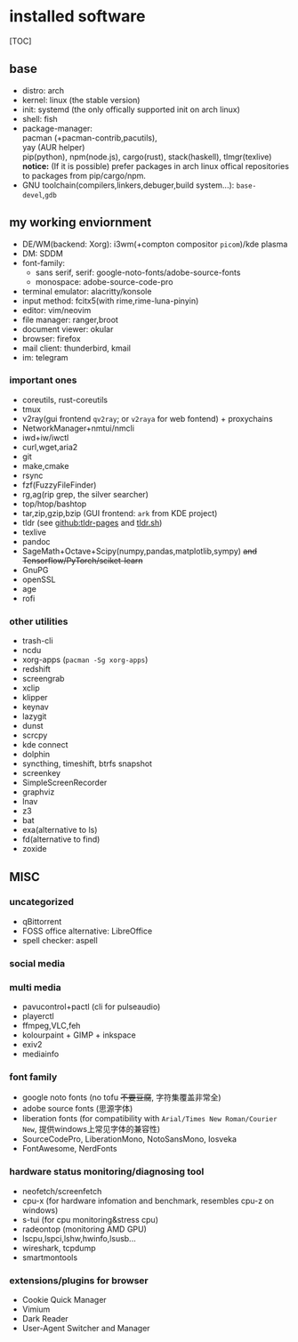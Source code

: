 # installed software

[TOC]

## base

- distro: arch
- kernel: linux (the stable version)
- init: systemd (the only offically supported init on arch linux)
- shell: fish
- package-manager:  
  pacman (+pacman-contrib,pacutils),  
  yay (AUR helper)  
  pip(python), npm(node.js), cargo(rust), stack(haskell), tlmgr(texlive)  
  **notice:** (If it is possible) prefer packages in arch linux offical
  repositories to packages from pip/cargo/npm.
- GNU toolchain(compilers,linkers,debuger,build system...): `base-devel`,`gdb`

## my working enviornment

- DE/WM(backend: Xorg): i3wm(+compton compositor `picom`)/kde plasma
- DM: SDDM
- font-family:
  - sans serif, serif: google-noto-fonts/adobe-source-fonts
  - monospace: adobe-source-code-pro
- terminal emulator: alacritty/konsole
- input method: fcitx5(with rime,rime-luna-pinyin)
- editor: vim/neovim
- file manager: ranger,broot
- document viewer: okular
- browser: firefox
- mail client: thunderbird, kmail
- im: telegram

### important ones

- coreutils, rust-coreutils
- tmux
- v2ray(gui frontend `qv2ray`; or `v2raya` for web fontend) + proxychains
- NetworkManager+nmtui/nmcli
- iwd+iw/iwctl
- curl,wget,aria2
- git
- make,cmake
- rsync
- fzf(FuzzyFileFinder)
- rg,ag(rip grep, the silver searcher)
- top/htop/bashtop
- tar,zip,gzip,bzip (GUI frontend: `ark` from KDE project)
- tldr (see [github:tldr-pages](https://github.com/tldr-pages/tldr) and [tldr.sh](https://tldr.sh))
- texlive
- pandoc
- SageMath+Octave+Scipy(numpy,pandas,matplotlib,sympy) ~~and Tensorflow/PyTorch/sciket-learn~~
- GnuPG
- openSSL
- age
- rofi

### other utilities

- trash-cli
- ncdu
- xorg-apps (`pacman -Sg xorg-apps`)
- redshift
- screengrab
- xclip
- klipper
- keynav
- lazygit
- dunst
- scrcpy
- kde connect
- dolphin
- syncthing, timeshift, btrfs snapshot
- screenkey
- SimpleScreenRecorder
- graphviz
- lnav
- z3
- bat
- exa(alternative to ls)
- fd(alternative to find)
- zoxide

## MISC

### uncategorized

- qBittorrent
- FOSS office alternative: LibreOffice
- spell checker: aspell

### social media

### multi media

- pavucontrol+pactl (cli for pulseaudio)
- playerctl
- ffmpeg,VLC,feh
- kolourpaint + GIMP + inkspace
- exiv2
- mediainfo

### font family

- google noto fonts (no tofu ~~不要豆腐~~, 字符集覆盖非常全)
- adobe source fonts (思源字体)
- liberation fonts (for compatibility with `Arial/Times New Roman/Courier New`, 提供windows上常见字体的兼容性)
- SourceCodePro, LiberationMono, NotoSansMono, Iosveka
- FontAwesome, NerdFonts

### hardware status monitoring/diagnosing tool

- neofetch/screenfetch
- cpu-x (for hardware infomation and benchmark, resembles cpu-z on windows)
- s-tui (for cpu monitoring&stress cpu)
- radeontop (monitoring AMD GPU)
- lscpu,lspci,lshw,hwinfo,lsusb...
- wireshark, tcpdump
- smartmontools

### extensions/plugins for browser

- Cookie Quick Manager
- Vimium
- Dark Reader
- User-Agent Switcher and Manager
